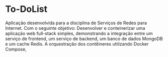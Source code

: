 # To-DoList
Aplicação desenvolvida para a disciplina de Serviços de Redes para Internet. Com o seguinte objetivo:  Desenvolver e conteinerizar uma aplicação web full-stack simples, demonstrando a integração entre um serviço de frontend, um serviço de backend, um banco de dados MongoDB e um cache Redis. A orquestração dos contêineres utilizando Docker Compose, 
